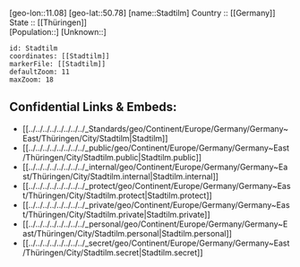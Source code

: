 ﻿---
location: [50.78,11.08] 
mapzoom: [7,12] 
mapmarker: city 
type: City
tags:
- geo/City


SpocWebEntityId: 34504
isDeleted: false
confidential: public

---
[geo-lon::11.08] 
[geo-lat::50.78] 
[name::Stadtilm] 
Country :: [[Germany]]  
State :: [[Thüringen]]  
[Population::] 
[Unknown::] 


```leaflet
id: Stadtilm
coordinates: [[Stadtilm]] 
markerFile: [[Stadtilm]] 
defaultZoom: 11 
maxZoom: 18
```


## Confidential Links & Embeds: 
- [[../../../../../../../../_Standards/geo/Continent/Europe/Germany/Germany~East/Thüringen/City/Stadtilm|Stadtilm]] 
- [[../../../../../../../../_public/geo/Continent/Europe/Germany/Germany~East/Thüringen/City/Stadtilm.public|Stadtilm.public]] 
- [[../../../../../../../../_internal/geo/Continent/Europe/Germany/Germany~East/Thüringen/City/Stadtilm.internal|Stadtilm.internal]] 
- [[../../../../../../../../_protect/geo/Continent/Europe/Germany/Germany~East/Thüringen/City/Stadtilm.protect|Stadtilm.protect]] 
- [[../../../../../../../../_private/geo/Continent/Europe/Germany/Germany~East/Thüringen/City/Stadtilm.private|Stadtilm.private]] 
- [[../../../../../../../../_personal/geo/Continent/Europe/Germany/Germany~East/Thüringen/City/Stadtilm.personal|Stadtilm.personal]] 
- [[../../../../../../../../_secret/geo/Continent/Europe/Germany/Germany~East/Thüringen/City/Stadtilm.secret|Stadtilm.secret]] 
